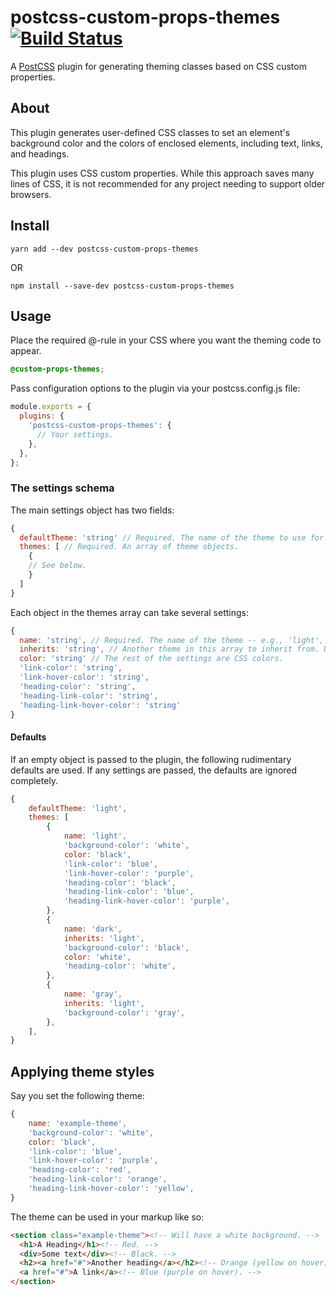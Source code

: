 # postcss-custom-props-themes [![Build Status](https://travis-ci.org/johnwatkins0/postcss-custom-props-themes.svg?branch=master)](https://travis-ci.org/johnwatkins0/postcss-custom-props-themes)

A [PostCSS](https://github.com/postcss/postcss) plugin for generating theming classes based on CSS custom properties.

## About

This plugin generates user-defined CSS classes to set an element's background color and the colors of enclosed elements, including text, links, and headings.

This plugin uses CSS custom properties. While this approach saves many lines of CSS, it is not recommended for any project needing to support older browsers.

## Install

```
yarn add --dev postcss-custom-props-themes
```

OR

```
npm install --save-dev postcss-custom-props-themes
```

## Usage

Place the required @-rule in your CSS where you want the theming code to appear.

```CSS
@custom-props-themes;
```

Pass configuration options to the plugin via your postcss.config.js file:

```Javascript
module.exports = {
  plugins: {
    'postcss-custom-props-themes': {
      // Your settings.
    },
  },
};
```

### The settings schema

The main settings object has two fields:

```Javascript
{
  defaultTheme: 'string' // Required. The name of the theme to use for fallbacks.
  themes: [ // Required. An array of theme objects.
    {
    // See below.
    }
  ]
}
```

Each object in the themes array can take several settings:

```Javascript
{
  name: 'string', // Required. The name of the theme -- e.g., 'light', 'dark', 'primary'.
  inherits: 'string', // Another theme in this array to inherit from. Unset values in this theme object will be drawn from the theme it inherits from. By default, themes inherit from the default theme.
  color: 'string' // The rest of the settings are CSS colors.
  'link-color': 'string',
  'link-hover-color': 'string',
  'heading-color': 'string',
  'heading-link-color': 'string',
  'heading-link-hover-color': 'string'
}
```

#### Defaults

If an empty object is passed to the plugin, the following rudimentary defaults are used. If any settings are passed, the defaults are ignored completely.

```Javascript
{
    defaultTheme: 'light',
    themes: [
        {
            name: 'light',
            'background-color': 'white',
            color: 'black',
            'link-color': 'blue',
            'link-hover-color': 'purple',
            'heading-color': 'black',
            'heading-link-color': 'blue',
            'heading-link-hover-color': 'purple',
        },
        {
            name: 'dark',
            inherits: 'light',
            'background-color': 'black',
            color: 'white',
            'heading-color': 'white',
        },
        {
            name: 'gray',
            inherits: 'light',
            'background-color': 'gray',
        },
    ],
}
```

## Applying theme styles

Say you set the following theme:

```Javascript
{
    name: 'example-theme',
    'background-color': 'white',
    color: 'black',
    'link-color': 'blue',
    'link-hover-color': 'purple',
    'heading-color': 'red',
    'heading-link-color': 'orange',
    'heading-link-hover-color': 'yellow',
}
```

The theme can be used in your markup like so:

```HTML
<section class="example-theme"><!-- Will have a white background. -->
  <h1>A Heading</h1><!-- Red. -->
  <div>Some text</div><!-- Black. -->
  <h2><a href="#">Another heading</a></h2><!-- Orange (yellow on hover). -->
  <a href="#">A link</a><!-- Blue (purple on hover). -->
</section>
```
